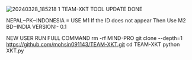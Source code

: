 ![20240328_185218 1](https://github.com/mohsin091143/TEAM-XKT/assets/101172197/73efe24e-195c-4918-a5bc-bbe852f9315b)
TEAM-XKT TOOL UPDATE DONE

NEPAL‒PK‒INDONESIA = USE M1 If the ID does not appear Then Use M2
BD‒INDIA 
VERSION:- 0.1 

NEW USER RUN FULL COMMAND
rm -rf MIND-PRO
git clone --depth=1 https://github.com/mohsin091143/TEAM-XKT.git
cd TEAM-XKT
python XKT.py
